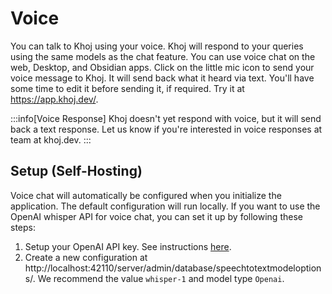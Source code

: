 # Voice

You can talk to Khoj using your voice. Khoj will respond to your queries using the same models as the chat feature. You can use voice chat on the web, Desktop, and Obsidian apps. Click on the little mic icon to send your voice message to Khoj. It will send back what it heard via text. You'll have some time to edit it before sending it, if required. Try it at https://app.khoj.dev/.

:::info[Voice Response]
Khoj doesn't yet respond with voice, but it will send back a text response. Let us know if you're interested in voice responses at team at khoj.dev.
:::

## Setup (Self-Hosting)

Voice chat will automatically be configured when you initialize the application. The default configuration will run locally. If you want to use the OpenAI whisper API for voice chat, you can set it up by following these steps:

1. Setup your OpenAI API key. See instructions [here](./get-started/setup#2-configure).
2. Create a new configuration at http://localhost:42110/server/admin/database/speechtotextmodeloptions/. We recommend the value `whisper-1` and model type `Openai`.
